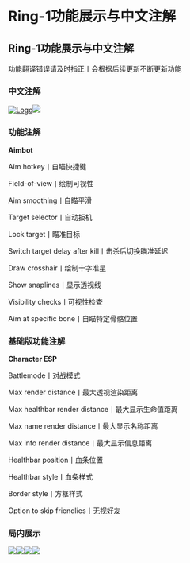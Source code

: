 # Ring-1功能展示与中文注解

## Ring-1功能展示与中文注解

功能翻译错误请及时指正丨会根据后续更新不断更新功能

### 中文注解 <a href="#zhong-wen-zhu-jie" id="zhong-wen-zhu-jie"></a>

[![Logo](https://assets.woozooo.com/assets/favicon.ico)](https://hzmod.lanzoub.com/i7WM60us2dla)![](https://docs.hzz.im/\~gitbook/image?url=https%3A%2F%2F1382592200-files.gitbook.io%2F%7E%2Ffiles%2Fv0%2Fb%2Fgitbook-x-prod.appspot.com%2Fo%2Fspaces%252F7YXEHggLzaiKwZjRSOD4%252Fuploads%252FpSr45usbokPmzFvN4zJ9%252FRing-1%2520PUBG%25E5%258A%259F%25E8%2583%25BD%25E8%25B5%258F%25E6%259E%2590%25E4%25B8%258E%25E4%25B8%25AD%25E6%2596%2587%25E6%25B3%25A8%25E8%25A7%25A3.png%3Falt%3Dmedia%26token%3De3397acc-1076-4a05-9d63-76229b7a5962\&width=768\&dpr=4\&quality=100\&sign=c6307095\&sv=1)

### 功能注解 <a href="#gong-neng-zhu-jie" id="gong-neng-zhu-jie"></a>

**Aimbot**

Aim hotkey丨自瞄快捷键

Field-of-view丨绘制可视性

Aim smoothing丨自瞄平滑

Target selector丨自动扳机

Lock target丨瞄准目标

Switch target delay after kill丨击杀后切换瞄准延迟

Draw crosshair丨绘制十字准星

Show snaplines丨显示透视线

Visibility checks丨可视性检查

Aim at specific bone丨自瞄特定骨骼位置

### 基础版功能注解 <a href="#ji-chu-ban-gong-neng-zhu-jie" id="ji-chu-ban-gong-neng-zhu-jie"></a>

**Character ESP**

Battlemode丨对战模式

Max render distance丨最大透视渲染距离

Max healthbar render distance丨最大显示生命值距离

Max name render distance丨最大显示名称距离

Max info render distance丨最大显示信息距离

Healthbar position丨血条位置

Healthbar style丨血条样式

Border style丨方框样式

Option to skip friendlies丨无视好友

### 局内展示 <a href="#ju-nei-zhan-shi" id="ju-nei-zhan-shi"></a>

![](https://docs.hzz.im/\~gitbook/image?url=https%3A%2F%2F1382592200-files.gitbook.io%2F%7E%2Ffiles%2Fv0%2Fb%2Fgitbook-x-prod.appspot.com%2Fo%2Fspaces%252F7YXEHggLzaiKwZjRSOD4%252Fuploads%252FcZdamETyEnfiTz7zyHoC%252Fimage.png%3Falt%3Dmedia%26token%3Dd99899dd-db59-49e5-919b-c646197c9661\&width=768\&dpr=4\&quality=100\&sign=eefa5b01\&sv=1)![](https://docs.hzz.im/\~gitbook/image?url=https%3A%2F%2F1382592200-files.gitbook.io%2F%7E%2Ffiles%2Fv0%2Fb%2Fgitbook-x-prod.appspot.com%2Fo%2Fspaces%252F7YXEHggLzaiKwZjRSOD4%252Fuploads%252F2PvpweRrEXLvLyzYVeb4%252Fimage.png%3Falt%3Dmedia%26token%3Dd10a9e06-063c-4a45-8352-1ad11693e69c\&width=768\&dpr=4\&quality=100\&sign=3b6830a2\&sv=1)![](https://docs.hzz.im/\~gitbook/image?url=https%3A%2F%2F1382592200-files.gitbook.io%2F%7E%2Ffiles%2Fv0%2Fb%2Fgitbook-x-prod.appspot.com%2Fo%2Fspaces%252F7YXEHggLzaiKwZjRSOD4%252Fuploads%252FRMrHs4PyFOdcWWuoyAoh%252Fimage.png%3Falt%3Dmedia%26token%3D3fe4d274-9f9c-43de-911d-5831cca1cc3a\&width=768\&dpr=4\&quality=100\&sign=934f9093\&sv=1)![](https://docs.hzz.im/\~gitbook/image?url=https%3A%2F%2F1382592200-files.gitbook.io%2F%7E%2Ffiles%2Fv0%2Fb%2Fgitbook-x-prod.appspot.com%2Fo%2Fspaces%252F7YXEHggLzaiKwZjRSOD4%252Fuploads%252FVfxhxSwFzr33QVd3Mtjm%252Fimage.png%3Falt%3Dmedia%26token%3D85917fa9-4002-427b-97f2-31dcd69d45b2\&width=768\&dpr=4\&quality=100\&sign=42d156a7\&sv=1)
